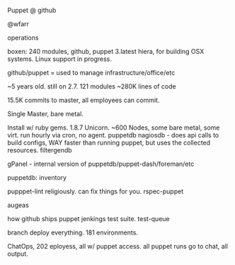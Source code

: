 Puppet @ github

@wfarr

operations

boxen: 240 modules, github, puppet 3.latest hiera, for building OSX systems. Linux support in progress.

github/puppet = used to manage infrastructure/office/etc

~5 years old. still on 2.7. 121 modules ~280K lines of code

15.5K commits to master, all employees can commit. 

Single Master, bare metal.

Install w/ ruby gems. 1.8.7
Unicorn. ~600 Nodes, some bare metal, some virt. 
run hourly via cron, no agent.
puppetdb
nagiosdb - does api calls to build configs, WAY faster than running puppet, but uses the collected resources.
filtergendb

gPanel - internal version of puppetdb/puppet-dash/foreman/etc

puppetdb:
inventory

pupppet-lint religiously. can fix things for you. 
rspec-puppet

augeas

how github ships puppet
jenkings test suite. 
test-queue


branch deploy everything. 181 environments. 

ChatOps, 202 eployess, all w/ puppet access. 
all puppet runs go to chat, all output. 


